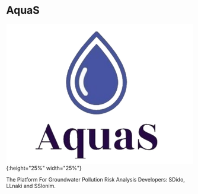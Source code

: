 # AquaS
![](images/aquaS_logo.png){:height="25%" width="25%"}

The Platform For Groundwater Pollution Risk Analysis 
Developers: SDido, LLnaki and SSlonim.



